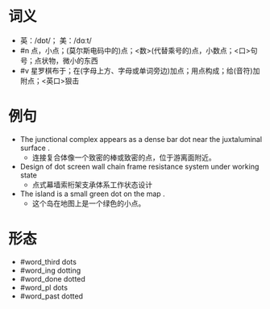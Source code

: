 # 词义
- 英：/dɒt/； 美：/dɑːt/
- #n 点，小点；(莫尔斯电码中的)点；<数>(代替乘号的)点，小数点；<口>句号；点状物，微小的东西
- #v 星罗棋布于；在(字母上方、字母或单词旁边)加点；用点构成；给(音符)加附点；<英口>狠击
# 例句
- The junctional complex appears as a dense bar dot near the juxtaluminal surface .
	- 连接复合体像一个致密的棒或致密的点，位于游离面附近。
- Design of dot screen wall chain frame resistance system under working state
	- 点式幕墙索桁架支承体系工作状态设计
- The island is a small green dot on the map .
	- 这个岛在地图上是一个绿色的小点。
# 形态
- #word_third dots
- #word_ing dotting
- #word_done dotted
- #word_pl dots
- #word_past dotted
